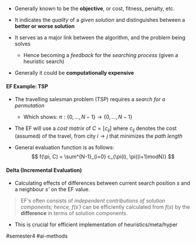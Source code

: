 - Generally known to be the **objective**, or cost, fitness, penalty, etc.
- It indicates the *quality* of a *given solution* and distinguishes between a **better or worse solution**
- It serves as a major link between the algorithm, and the problem being solves
	- Hence becoming a *feedback* for the *searching process* (given a heuristic search)

- Generally it could be **computationally expensive**

#### EF Example: TSP
- The travelling salesman problem (TSP) requires a *search for a permutation*
	- Which shows: $\pi: \{ 0, \dots, N-1 \} \to \{ 0,\dots,N-1 \}$
- The EF will use a *cost matrix* of $C=[c_{ij}]$ where $c_{ij}$ denotes the cost (assumed) of the travel, from city $i\to j$ that minimizes the *path length*

- General evaluation function is as follows:
	$$
f(\pi, C) = \sum^{N-1}_{i=0} c_{\pi(i), \pi((i+1)modN)}
$$
#### Delta (Incremental Evaluation)
- Calculating effects of differences between current search position *s* and a neighbour *s'* on the EF value.

> EF's often consists of *independent contributions of solution components; hence, $f(s')$* can be efficiently calculated from $f(s)$ by the **difference** in terms of solution components.
- This is crucial for efficient implementation of heuristics/meta/hyper

#semester4 #ai-methods 